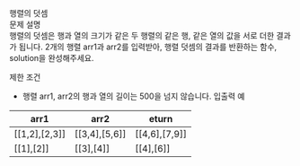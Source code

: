 행렬의 덧셈<br>
문제 설명<br>
행렬의 덧셈은 행과 열의 크기가 같은 두 행렬의 같은 행, 같은 열의 값을 서로 더한 결과가 됩니다. 2개의 행렬 arr1과 arr2를 입력받아, 행렬 덧셈의 결과를 반환하는 함수, solution을 완성해주세요.

제한 조건<br>
- 행렬 arr1, arr2의 행과 열의 길이는 500을 넘지 않습니다.
입출력 예

arr1	|arr2	|eturn
|----|-----|----|
[[1,2],[2,3]]	|[[3,4],[5,6]]|	[[4,6],[7,9]]
[[1],[2]]|	[[3],[4]]	|[[4],[6]]